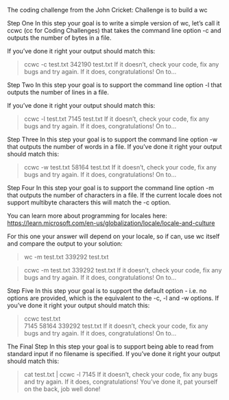 
The coding challenge from the John Cricket: Challenge is to build a wc


Step One
In this step your goal is to write a simple version of wc, let’s call it ccwc (cc for Coding Challenges) that takes the command line option -c and outputs the number of bytes in a file.

If you’ve done it right your output should match this:

>ccwc -c test.txt
  342190 test.txt
If it doesn’t, check your code, fix any bugs and try again. If it does, congratulations! On to…

Step Two
In this step your goal is to support the command line option -l that outputs the number of lines in a file.

If you’ve done it right your output should match this:

>ccwc -l test.txt
    7145 test.txt
If it doesn’t, check your code, fix any bugs and try again. If it does, congratulations! On to…

Step Three
In this step your goal is to support the command line option -w that outputs the number of words in a file. If you’ve done it right your output should match this:

>ccwc -w test.txt
   58164 test.txt
If it doesn’t, check your code, fix any bugs and try again. If it does, congratulations! On to…

Step Four
In this step your goal is to support the command line option -m that outputs the number of characters in a file. If the current locale does not support multibyte characters this will match the -c option.

You can learn more about programming for locales here: https://learn.microsoft.com/en-us/globalization/locale/locale-and-culture

For this one your answer will depend on your locale, so if can, use wc itself and compare the output to your solution:

>wc -m test.txt
  339292 test.txt

>ccwc -m test.txt
  339292 test.txt
If it doesn’t, check your code, fix any bugs and try again. If it does, congratulations! On to…

Step Five
In this step your goal is to support the default option - i.e. no options are provided, which is the equivalent to the -c, -l and -w options. If you’ve done it right your output should match this:

>ccwc test.txt          
    7145   58164  339292 test.txt
If it doesn’t, check your code, fix any bugs and try again. If it does, congratulations! On to…

The Final Step
In this step your goal is to support being able to read from standard input if no filename is specified. If you’ve done it right your output should match this:

>cat test.txt | ccwc -l 
    7145
If it doesn’t, check your code, fix any bugs and try again. If it does, congratulations! You’ve done it, pat yourself on the back, job well done!
